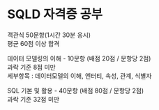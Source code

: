 # SQLD 자격증 공부  

객관식 50문항(1시간 30분 응시)  
평균 60점 이상 합격  

데이터 모델링의 이해 - 10문항 (배점 20점 / 문항당 2점)  
과락 기준 8점 미만  
세부항목 : 데이터모델의 이해, 엔터티, 속성, 관계, 식별자

SQL 기본 및 활용 - 40문항 (배점 80점 / 문항당 2점)  
과락 기준 32점 미만  


